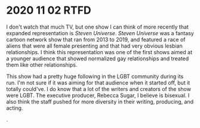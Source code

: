 # 2020 11 02 RTFD

<!--
For this week, I want you to consider how a contemporary television series, digital show, or other media that is thought of as a series expands on the representation of a previously underrepresented group of people. Explain briefly why you think this is the case.-->

<!--Questions to consider include:-->

<!--what factors do you think influenced a studio’s decision, including their profit-driven goals?-->

<!--Is this a studio courting new audience(s)?-->

<!--Was the representation matched behind the camera, or in the writers room?-->

<!--Feel free to answer any of these, or to think up your own questions.
-->

<p>
I don't watch that much TV, but one show I can think of more recently that expanded representation is <i>Steven Universe</i>. <i>Steven Universe</i> was a fantasy cartoon network show that ran from 2013 to 2019, and featured a race of aliens that were all female presenting and that had very obvious lesbian relationships. I think this representation was one of the first shows aimed at a younger audience that showed normalized gay relationships and treated them like other relationships. </p>

<!--
Is this a studio courting new audience(s)?
-->
<!--
Was the representation matched behind the camera, or in the writers room?
-->

<p>
This show had a pretty huge following in the LGBT community during its run. I'm not sure if it was aiming for that audience when it started off, but it totally could've.
I do know that a lot of the writers and creators of the show were LGBT. The executive producer, Rebecca Sugar, I believe is bisexual. I also think the staff pushed for more diversity in their writing, producing, and acting.
</p>






.
